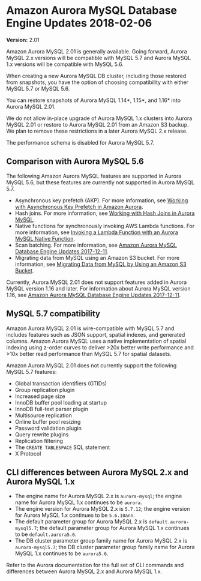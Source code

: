 # Amazon Aurora MySQL Database Engine Updates 2018\-02\-06<a name="AuroraMySQL.Updates.20180206"></a>

**Version:** 2\.01

Amazon Aurora MySQL 2\.01 is generally available\. Going forward, Aurora MySQL 2\.x versions will be compatible with MySQL 5\.7 and Aurora MySQL 1\.x versions will be compatible with MySQL 5\.6\. 

When creating a new Aurora MySQL DB cluster, including those restored from snapshots, you have the option of choosing compatibility with either MySQL 5\.7 or MySQL 5\.6\.

You can restore snapshots of Aurora MySQL 1\.14\*, 1\.15\*, and 1\.16\* into Aurora MySQL 2\.01\.

We do not allow in\-place upgrade of Aurora MySQL 1\.x clusters into Aurora MySQL 2\.01 or restore to Aurora MySQL 2\.01 from an Amazon S3 backup\. We plan to remove these restrictions in a later Aurora MySQL 2\.x release\.

The performance schema is disabled for Aurora MySQL 5\.7\.

## Comparison with Aurora MySQL 5\.6<a name="AuroraMySQL.Updates.20180206.Compare56"></a>

The following Amazon Aurora MySQL features are supported in Aurora MySQL 5\.6, but these features are currently not supported in Aurora MySQL 5\.7\.
+ Asynchronous key prefetch \(AKP\)\. For more information, see [Working with Asynchronous Key Prefetch in Amazon Aurora](AuroraMySQL.BestPractices.md#Aurora.BestPractices.AKP)\.
+ Hash joins\. For more information, see [Working with Hash Joins in Aurora MySQL](AuroraMySQL.BestPractices.md#Aurora.BestPractices.HashJoin)\.
+ Native functions for synchronously invoking AWS Lambda functions\. For more information, see [Invoking a Lambda Function with an Aurora MySQL Native Function](AuroraMySQL.Integrating.Lambda.md#AuroraMySQL.Integrating.NativeLambda)\.
+ Scan batching\. For more information, see [Amazon Aurora MySQL Database Engine Updates 2017\-12\-11](AuroraMySQL.Updates.20171211.md)\.
+ Migrating data from MySQL using an Amazon S3 bucket\. For more information, see [Migrating Data from MySQL by Using an Amazon S3 Bucket](AuroraMySQL.Migrating.ExtMySQL.md#AuroraMySQL.Migrating.ExtMySQL.S3)\.

Currently, Aurora MySQL 2\.01 does not support features added in Aurora MySQL version 1\.16 and later\. For information about Aurora MySQL version 1\.16, see [Amazon Aurora MySQL Database Engine Updates 2017\-12\-11](AuroraMySQL.Updates.20171211.md)\.

## MySQL 5\.7 compatibility<a name="AuroraMySQL.Updates.20180206.Compatibility"></a>

Amazon Aurora MySQL 2\.01 is wire\-compatible with MySQL 5\.7 and includes features such as JSON support, spatial indexes, and generated columns\. Amazon Aurora MySQL uses a native implementation of spatial indexing using z\-order curves to deliver >20x better write performance and >10x better read performance than MySQL 5\.7 for spatial datasets\.

Amazon Aurora MySQL 2\.01 does not currently support the following MySQL 5\.7 features:
+ Global transaction identifiers \(GTIDs\)
+ Group replication plugin
+ Increased page size
+ InnoDB buffer pool loading at startup
+ InnoDB full\-text parser plugin
+ Multisource replication
+ Online buffer pool resizing
+ Password validation plugin
+ Query rewrite plugins
+ Replication filtering
+ The `CREATE TABLESPACE` SQL statement
+ X Protocol

## CLI differences between Aurora MySQL 2\.x and Aurora MySQL 1\.x<a name="AuroraMySQL.Updates.20180206.CLI"></a>
+ The engine name for Aurora MySQL 2\.x is `aurora-mysql`; the engine name for Aurora MySQL 1\.x continues to be `aurora`\.
+ The engine version for Aurora MySQL 2\.x is `5.7.12`; the engine version for Aurora MySQL 1\.x continues to be `5.6.10ann`\.
+ The default parameter group for Aurora MySQL 2\.x is `default.aurora-mysql5.7`; the default parameter group for Aurora MySQL 1\.x continues to be `default.aurora5.6`\.
+ The DB cluster parameter group family name for Aurora MySQL 2\.x is `aurora-mysql5.7`; the DB cluster parameter group family name for Aurora MySQL 1\.x continues to be `aurora5.6`\.

Refer to the Aurora documentation for the full set of CLI commands and differences between Aurora MySQL 2\.x and Aurora MySQL 1\.x\.